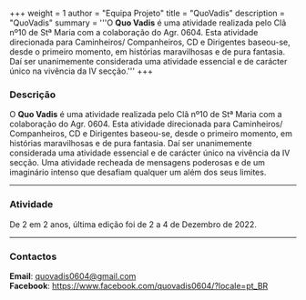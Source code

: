 +++
weight = 1
author = "Equipa Projeto"
title = "QuoVadis"
description = "QuoVadis"
summary = '''O **Quo Vadis** é uma atividade realizada pelo Clã nº10 de Stª Maria com a colaboração do Agr. 0604. Esta atividade direcionada para Caminheiros/ Companheiros, CD e Dirigentes baseou-se, desde o primeiro momento, em histórias maravilhosas e de pura fantasia. Daí ser unanimemente considerada uma atividade essencial e de carácter único na vivência da IV secção.'''
+++

### Descrição

O **Quo Vadis** é uma atividade realizada pelo Clã nº10 de Stª Maria com a colaboração do Agr. 0604. 
Esta atividade direcionada para Caminheiros/ Companheiros, CD e Dirigentes baseou-se, desde o primeiro momento, em histórias maravilhosas e de pura fantasia. Daí ser unanimemente considerada uma atividade essencial e de carácter único na vivência da IV secção. Uma atividade recheada de mensagens poderosas e de um imaginário intenso que desafiam qualquer um além dos seus limites. 


---

### Atividade

De 2 em 2 anos, última edição foi de 2 a 4 de Dezembro de 2022.

---

### Contactos

**Email**: quovadis0604@gmail.com \
**Facebook**: https://www.facebook.com/quovadis0604/?locale=pt_BR 